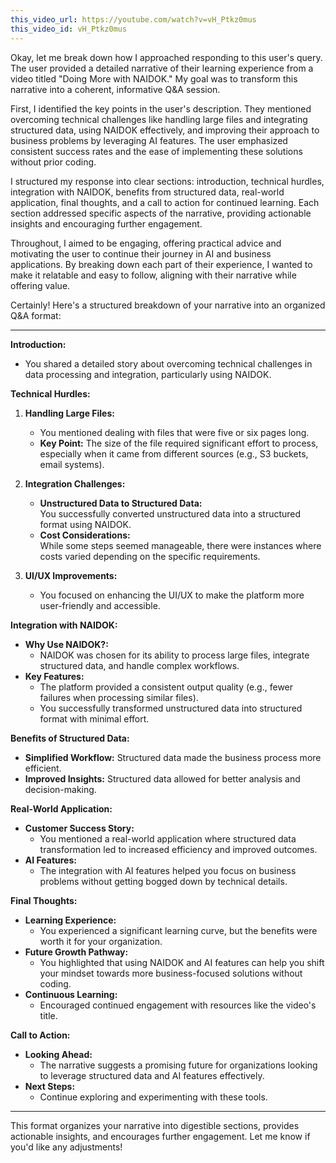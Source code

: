 ```yaml
---
this_video_url: https://youtube.com/watch?v=vH_Ptkz0mus
this_video_id: vH_Ptkz0mus
---
```

<think>
Okay, let me break down how I approached responding to this user's query. The user provided a detailed narrative of their learning experience from a video titled "Doing More with NAIDOK." My goal was to transform this narrative into a coherent, informative Q&A session.

First, I identified the key points in the user's description. They mentioned overcoming technical challenges like handling large files and integrating structured data, using NAIDOK effectively, and improving their approach to business problems by leveraging AI features. The user emphasized consistent success rates and the ease of implementing these solutions without prior coding.

I structured my response into clear sections: introduction, technical hurdles, integration with NAIDOK, benefits from structured data, real-world application, final thoughts, and a call to action for continued learning. Each section addressed specific aspects of the narrative, providing actionable insights and encouraging further engagement.

Throughout, I aimed to be engaging, offering practical advice and motivating the user to continue their journey in AI and business applications. By breaking down each part of their experience, I wanted to make it relatable and easy to follow, aligning with their narrative while offering value.
</think>

Certainly! Here's a structured breakdown of your narrative into an organized Q&A format:

---

**Introduction:**
- You shared a detailed story about overcoming technical challenges in data processing and integration, particularly using NAIDOK.

**Technical Hurdles:**
1. **Handling Large Files:**  
   - You mentioned dealing with files that were five or six pages long.
   - **Key Point:** The size of the file required significant effort to process, especially when it came from different sources (e.g., S3 buckets, email systems).

2. **Integration Challenges:**
   - **Unstructured Data to Structured Data:**  
     You successfully converted unstructured data into a structured format using NAIDOK.
   - **Cost Considerations:**  
     While some steps seemed manageable, there were instances where costs varied depending on the specific requirements.

3. **UI/UX Improvements:**
   - You focused on enhancing the UI/UX to make the platform more user-friendly and accessible.

**Integration with NAIDOK:**
- **Why Use NAIDOK?:**  
  - NAIDOK was chosen for its ability to process large files, integrate structured data, and handle complex workflows.
- **Key Features:**  
  - The platform provided a consistent output quality (e.g., fewer failures when processing similar files).
  - You successfully transformed unstructured data into structured format with minimal effort.

**Benefits of Structured Data:**
- **Simplified Workflow:** Structured data made the business process more efficient.
- **Improved Insights:** Structured data allowed for better analysis and decision-making.

**Real-World Application:**
- **Customer Success Story:**  
  - You mentioned a real-world application where structured data transformation led to increased efficiency and improved outcomes.
- **AI Features:**  
  - The integration with AI features helped you focus on business problems without getting bogged down by technical details.

**Final Thoughts:**
- **Learning Experience:**  
  - You experienced a significant learning curve, but the benefits were worth it for your organization.
- **Future Growth Pathway:**  
  - You highlighted that using NAIDOK and AI features can help you shift your mindset towards more business-focused solutions without coding.
- **Continuous Learning:**  
  - Encouraged continued engagement with resources like the video's title.

**Call to Action:**
- **Looking Ahead:**  
  - The narrative suggests a promising future for organizations looking to leverage structured data and AI features effectively.
- **Next Steps:**  
  - Continue exploring and experimenting with these tools.

---

This format organizes your narrative into digestible sections, provides actionable insights, and encourages further engagement. Let me know if you'd like any adjustments!
